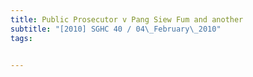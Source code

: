 ```yaml
---
title: Public Prosecutor v Pang Siew Fum and another 
subtitle: "[2010] SGHC 40 / 04\_February\_2010"
tags:


---
```


